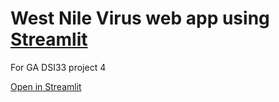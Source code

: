 # West Nile Virus web app using [Streamlit](https://jake-sudoku-ga-project-04-steamlit-teststreamlit-app-eea9v6.streamlit.app/)
For GA DSI33 project 4

[Open in Streamlit](https://jake-sudoku-ga-project-04-steamlit-teststreamlit-app-eea9v6.streamlit.app/)
